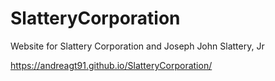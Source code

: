 # SlatteryCorporation
Website for Slattery Corporation and Joseph John Slattery, Jr

https://andreagt91.github.io/SlatteryCorporation/
